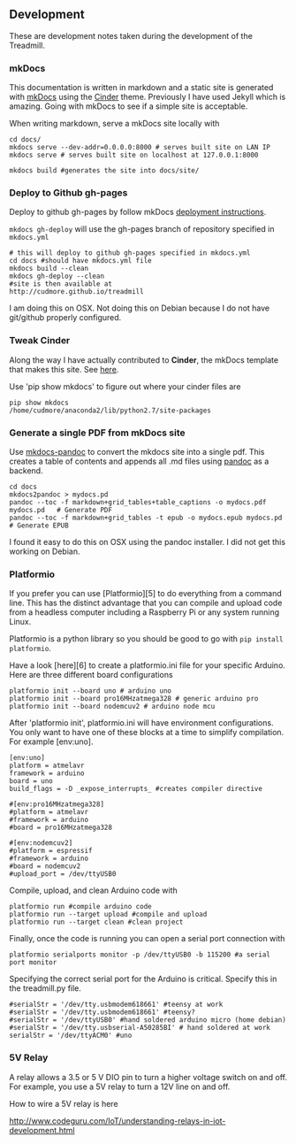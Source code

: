 ## Development

These are development notes taken during the development of the Treadmill.

### mkDocs

This documentation is written in markdown and a static site is generated with [mkDocs][25] using the [Cinder][26] theme. Previously I have used Jekyll which is amazing. Going with mkDocs to see if a simple site is acceptable.

When writing markdown, serve a mkDocs site locally with

```
cd docs/
mkdocs serve --dev-addr=0.0.0.0:8000 # serves built site on LAN IP
mkdocs serve # serves built site on localhost at 127.0.0.1:8000

mkdocs build #generates the site into docs/site/
```

### Deploy to Github gh-pages

Deploy to github gh-pages by follow mkDocs [deployment instructions][27].

`mkdocs gh-deploy` will use the gh-pages branch of repository specified in `mkdocs.yml`

    # this will deploy to github gh-pages specified in mkdocs.yml
    cd docs #should have mkdocs.yml file
    mkdocs build --clean
    mkdocs gh-deploy --clean 
    #site is then available at
    http://cudmore.github.io/treadmill

I am doing this on OSX. Not doing this on Debian because I do not have git/github properly configured.


### Tweak Cinder

Along the way I have actually contributed to **Cinder**, the mkDocs template that makes this site. See [here](https://github.com/chrissimpkins/cinder/pull/11).

Use 'pip show mkdocs' to figure out where your cinder files are

    pip show mkdocs
    /home/cudmore/anaconda2/lib/python2.7/site-packages

### Generate a single PDF from mkDocs site

Use [mkdocs-pandoc][2] to convert the mkdocs site into a single pdf. This creates a table of contents and appends all .md files using [pandoc][3] as a backend.

```
cd docs
mkdocs2pandoc > mydocs.pd
pandoc --toc -f markdown+grid_tables+table_captions -o mydocs.pdf mydocs.pd   # Generate PDF
pandoc --toc -f markdown+grid_tables -t epub -o mydocs.epub mydocs.pd         # Generate EPUB
```

I found it easy to do this on OSX using the pandoc installer. I did not get this working on Debian.

### Platformio

If you prefer you can use [Platformio][5] to do everything from a command line. This has the distinct advantage that you can compile and upload code from a headless computer including a Raspberry Pi or any system running Linux.

Platformio is a python library so you should be good to go with `pip install platformio`. 

Have a look [here][6] to create a platformio.ini file for your specific Arduino. Here are three different board configurations

```
platformio init --board uno # arduino uno
platformio init --board pro16MHzatmega328 # generic arduino pro 
platformio init --board nodemcuv2 # arduino node mcu
```

After 'platformio init', platformio.ini will have environment configurations. You only want to have one of these blocks at a time to simplify compilation. For example [env:uno].

```
[env:uno]
platform = atmelavr
framework = arduino
board = uno
build_flags = -D _expose_interrupts_ #creates compiler directive

#[env:pro16MHzatmega328]
#platform = atmelavr
#framework = arduino
#board = pro16MHzatmega328

#[env:nodemcuv2]
#platform = espressif
#framework = arduino
#board = nodemcuv2
#upload_port = /dev/ttyUSB0
```

Compile, upload, and clean Arduino code with

```
platformio run #compile arduino code
platformio run --target upload #compile and upload
platformio run --target clean #clean project 
```

Finally, once the code is running you can open a serial port connection with

```
platformio serialports monitor -p /dev/ttyUSB0 -b 115200 #a serial port monitor
```

Specifying the correct serial port for the Arduino is critical. Specify this in the treadmill.py file.

```
#serialStr = '/dev/tty.usbmodem618661' #teensy at work
#serialStr = '/dev/tty.usbmodem618661' #teensy?
#serialStr = '/dev/ttyUSB0' #hand soldered arduino micro (home debian)
#serialStr = '/dev/tty.usbserial-A50285BI' # hand soldered at work
serialStr = '/dev/ttyACM0' #uno
```

### 5V Relay

A relay allows a 3.5 or 5 V DIO pin to turn a higher voltage switch on and off. For example, you use a 5V relay to turn a 12V line on and off.

How to wire a 5V relay is here

http://www.codeguru.com/IoT/understanding-relays-in-iot-development.html

[1]: http://robertcudmore.org
[2]: https://github.com/jgrassler/mkdocs-pandoc
[3]: http://pandoc.org
[4]: http://www.mkdocs.org/user-guide/deploying-your-docs/
[25]: http://www.mkdocs.org
[26]: http://sourcefoundry.org/cinder/
[27]: https://mkdocs.readthedocs.org/en/stable/user-guide/deploying-your-docs/
